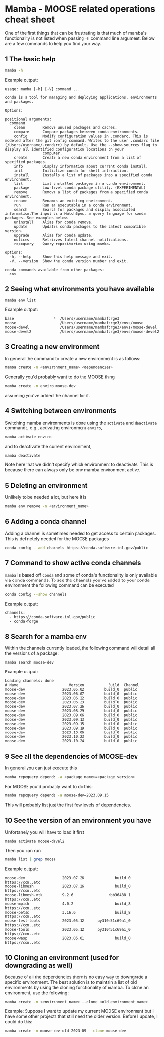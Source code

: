 # Mamba - MOOSE related operations cheat sheet

One of the first things that can be frustrating is that much of mamba's functionality is not
listed when passing `-h` command line argument. Below are a few commands to help you find your way.

## 1 The basic help
```bash
mamba -h
```
Example output:
```
usage: mamba [-h] [-V] command ...

conda is a tool for managing and deploying applications, environments and packages.

Options:

positional arguments:
  command
    clean        Remove unused packages and caches.
    compare      Compare packages between conda environments.
    config       Modify configuration values in .condarc. This is modeled after the git config command. Writes to the user .condarc file (/Users/username/.condarc) by default. Use the --show-sources flag to display all identified configuration locations on your
                 computer.
    create       Create a new conda environment from a list of specified packages.
    info         Display information about current conda install.
    init         Initialize conda for shell interaction.
    install      Installs a list of packages into a specified conda environment.
    list         List installed packages in a conda environment.
    package      Low-level conda package utility. (EXPERIMENTAL)
    remove       Remove a list of packages from a specified conda environment.
    rename       Renames an existing environment.
    run          Run an executable in a conda environment.
    search       Search for packages and display associated information.The input is a MatchSpec, a query language for conda packages. See examples below.
    uninstall    Alias for conda remove.
    update       Updates conda packages to the latest compatible version.
    upgrade      Alias for conda update.
    notices      Retrieves latest channel notifications.
    repoquery    Query repositories using mamba.

options:
  -h, --help     Show this help message and exit.
  -V, --version  Show the conda version number and exit.

conda commands available from other packages:
  env
```

## 2 Seeing what environments you have available
```bash
mamba env list
```

Example output:
```
base                  *  /Users/username/mambaforge3
moose                    /Users/username/mambaforge3/envs/moose
moose-devel              /Users/username/mambaforge3/envs/moose-devel
moose-devel2             /Users/username/mambaforge3/envs/moose-devel2
```

## 3 Creating a new environment
In general the command to create a new environment is as follows:
```bash
mamba create -n <environment_name> <dependencies>
```
Generally you'd probably want to do the MOOSE thing
```bash
mamba create -n enviro moose-dev
```
assuming you've added the channel for it.

## 4 Switching between environments
Switching mamba environments is done using the `activate` and `deactivate` commands, e.g.,
activating environment `enviro`,
```bash
mamba activate enviro
```
and to deactivate the current environment,
```bash
mamba deactivate
```

Note here that we didn't specify which environment to deactivate. This is because there can always
only be one mamba environment active.

## 5 Deleting an environment
Unlikely to be needed a lot, but here it is
```bash
mamba env remove -n <environment_name>
```

## 6 Adding a conda channel
Adding a channel is sometimes needed to get access to certain packages. This is definetely needed
for the MOOSE packages.
```bash
conda config --add channels https://conda.software.inl.gov/public
```


## 7 Command to show active conda channels
`mamba` is based off `conda` and some of conda's functionality is only available via conda commands. To see the channels you've added to your conda environment the following command can be executed
```bash
conda config --show channels
```
Example output:
```
channels:
  - https://conda.software.inl.gov/public
  - conda-forge
```

## 8 Search for a mamba env
Within the channels currently loaded, the following command will detail all the versions of a
package:
```bash
mamba search moose-dev
```
Example output:
```
Loading channels: done
# Name                       Version           Build  Channel
moose-dev                 2023.05.02         build_0  public
moose-dev                 2023.06.07         build_0  public
moose-dev                 2023.06.22         build_0  public
moose-dev                 2023.06.23         build_0  public
moose-dev                 2023.07.26         build_0  public
moose-dev                 2023.08.29         build_0  public
moose-dev                 2023.09.06         build_0  public
moose-dev                 2023.09.13         build_0  public
moose-dev                 2023.09.15         build_0  public
moose-dev                 2023.09.19         build_0  public
moose-dev                 2023.10.06         build_0  public
moose-dev                 2023.10.23         build_0  public
moose-dev                 2023.10.24         build_0  public
```

## 9 See all the dependencies of MOOSE-dev
In general you can just execute this
```bash
mamba repoquery depends -a <package_name>=<package_version>
```

For MOOSE you'd probably want to do this:
```bash
mamba repoquery depends -a moose-dev=2023.09.15
```

This will probably list just the first few levels of dependencies.

## 10 See the version of an environment you have
Unfortanely you will have to load it first
```bash
mamba activate moose-devel2
```
Then you can run
```bash
mamba list | grep moose
```
Example output:
```
moose-dev                 2023.07.26              build_0    https://con..etc
moose-libmesh             2023.07.26              build_0    https://con..etc
moose-libmesh-vtk         9.2.6                hbb36488_1    https://con..etc
moose-mpich               4.0.2                   build_8    https://con..etc
moose-petsc               3.16.6                  build_8    https://con..etc
moose-test-tools          2023.05.12      py310h51c69a1_0    https://con..etc
moose-tools               2023.05.12      py310h51c69a1_0    https://con..etc
moose-wasp                2023.05.01              build_0    https://con..etc
```

## 10 Cloning an environment (used for downgrading as well)
Because of all the dependencies there is no easy way to downgrade a specific environment. The best solution is to maintain a list of old environments by using the cloning functionality of mamba.
To clone an environment, use the following:
```bash
mamba create -n <environment_name> --clone <old_environment_name>
```

Example: Suppose I want to update my current MOOSE environment but I have some other projects that
still need the older version. Before I update, I could do this:
```bash
mamba create -n moose-dev-old-2023-09 --clone moose-dev
```
